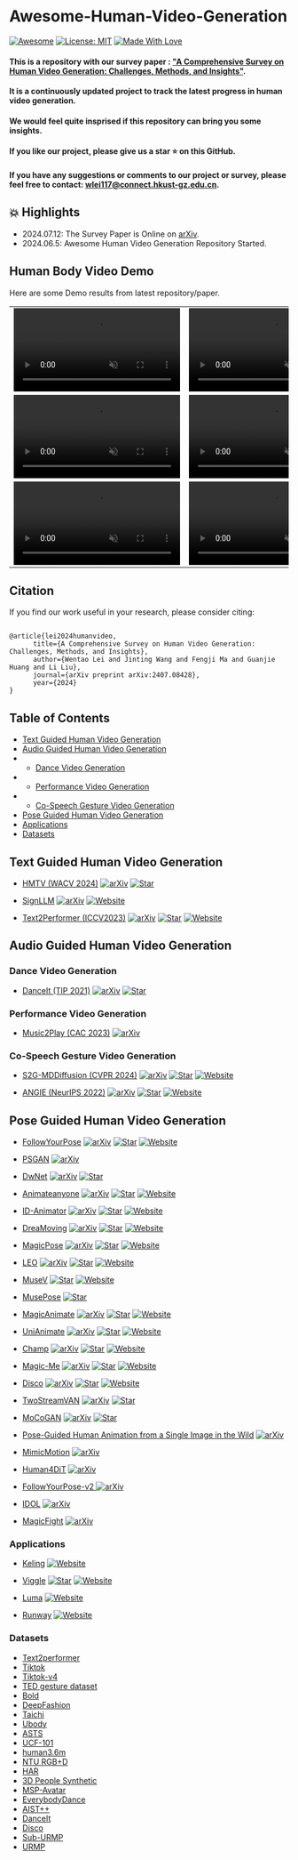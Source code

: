 # Awesome-Human-Video-Generation
[![Awesome](https://cdn.rawgit.com/sindresorhus/awesome/d7305f38d29fed78fa85652e3a63e154dd8e8829/media/badge.svg)](https://github.com/hee9joon/Awesome-Diffusion-Models) 
[![License: MIT](https://img.shields.io/badge/License-MIT-green.svg)](https://opensource.org/licenses/MIT)
[![Made With Love](https://img.shields.io/badge/Made%20With-Love-red.svg)](https://github.com/chetanraj/awesome-github-badges)

#### This is a repository with our survey paper : ["A Comprehensive Survey on Human Video Generation: Challenges, Methods, and Insights"](https://arxiv.org/abs/2407.08428). 

#### It is a continuously updated project to track the latest progress in human video generation.

#### We would feel quite insprised if this repository can bring you some insights.
#### If you like our project, please give us a star ⭐ on this GitHub.
#### If you have any suggestions or comments to our project or survey, please feel free to contact: [wlei117@connect.hkust-gz.edu.cn](wlei117@connect.hkust-gz.edu.cn). 

## :collision: Highlights
- 2024.07.12: The Survey Paper is Online on [arXiv](https://arxiv.org/abs/2407.08428).
- 2024.06.5: Awesome Human Video Generation Repository Started.

## Human Body Video Demo  

Here are some Demo results from latest repository/paper.

<table class="center">
    
<tr>
    <td width=50% style="border: none">
        <video controls autoplay loop src="https://github.com/wentaoL86/Awesome-Human-Body-Video-Generation/assets/61672329/6fadf315-aacb-4fce-81ed-09e593fdb472" muted="false"></video>
    </td>
    <td width=50% style="border: none">
        <video controls autoplay loop src="https://github.com/wentaoL86/Awesome-Human-Body-Video-Generation/assets/61672329/102c3ace-2f01-4b95-bcaf-87b182925033" muted="false"></video>
    </td>
</tr>





<tr>
    <td width=50% style="border: none">
        <video controls autoplay loop src="https://github.com/wentaoL86/Awesome-Human-Body-Video-Generation/assets/61672329/91343897-0412-4e89-b29f-27b32016eafb" muted="false"></video>
    </td>
    <td width=50% style="border: none">
        <video controls autoplay loop src="https://github.com/wentaoL86/Awesome-Human-Body-Video-Generation/assets/61672329/274d8dec-5425-405f-a74c-2c9185eaf1e4" muted="false"></video>
    </td>
</tr>









<tr>
    <td width=25% style="border: none">
        <video controls autoplay loop src="https://github.com/user-attachments/assets/ae628408-c97c-49c8-ae7e-db864140e655" muted="false"></video>
    </td>
    <td width=25% style="border: none">
        <video controls autoplay loop src="https://github.com/user-attachments/assets/8c40d067-5a5f-4dcc-ac17-f13b6fbe482d" muted="false"></video>
    </td>
</tr>



</table>

## Citation

If you find our work useful in your research, please consider citing:
```

@article{lei2024humanvideo,
      title={A Comprehensive Survey on Human Video Generation: Challenges, Methods, and Insights}, 
      author={Wentao Lei and Jinting Wang and Fengji Ma and Guanjie Huang and Li Liu},
      journal={arXiv preprint arXiv:2407.08428},
      year={2024}
}
```


## Table of Contents <!-- omit in toc -->
- [Text Guided Human Video Generation](#Text-Guided-Human-Video-Generation)
- [Audio Guided Human Video Generation](#Audio-Guided-Human-Video-Generation)
- - [Dance Video Generation](#Dance-Video-Generation)
- - [Performance Video Generation](#Performance-Video-Generation)
- - [Co-Speech Gesture Video Generation](#Co-Speech-Gesture-Video-Generation)
- [Pose Guided Human Video Generation](#Pose-Guided-Human-Video-Generation)
- [Applications](#Applications)
- [Datasets](#Datasets)
  
## Text Guided Human Video Generation
+ [HMTV (WACV 2024)](https://github.com/CSJasper/HMTV)
  [![arXiv](https://img.shields.io/badge/arXiv-b31b1b.svg)](https://openaccess.thecvf.com/content/WACV2024/papers/Kim_Human_Motion_Aware_Text-to-Video_Generation_With_Explicit_Camera_Control_WACV_2024_paper.pdf2)
  [![Star](https://img.shields.io/github/stars/CSJasper/HMTV.svg?style=social&label=Star)](https://github.com/CSJasper/HMTV)

+ [SignLLM](https://signllm.github.io/)
  [![arXiv](https://img.shields.io/badge/arXiv-b31b1b.svg)](https://arxiv.org/abs/2405.10718v1)
  [![Website](https://img.shields.io/badge/Website-9cf)](https://signllm.github.io/)

+ [Text2Performer (ICCV2023)](https://github.com/yumingj/Text2Performer)
  [![arXiv](https://img.shields.io/badge/arXiv-b31b1b.svg)](https://arxiv.org/pdf/2304.08483)
  [![Star](https://img.shields.io/github/stars/yumingj/Text2Performer.svg?style=social&label=Star)](https://github.com/yumingj/Text2Performer)
  [![Website](https://img.shields.io/badge/Website-9cf)](https://yumingj.github.io/projects/Text2Performer.html)

## Audio Guided Human Video Generation

### Dance Video Generation
+ [DanceIt (TIP 2021)](https://arxiv.org/pdf/2009.08027)
  [![arXiv](https://img.shields.io/badge/arXiv-b31b1b.svg)](https://arxiv.org/pdf/2009.08027)
  [![Star](https://img.shields.io/github/stars/iCVTEAM/DanceIt.svg?style=social&label=Star)](https://github.com/iCVTEAM/DanceIt)
### Performance Video Generation
+ [Music2Play (CAC 2023)](https://ieeexplore.ieee.org/stamp/stamp.jsp?tp=&arnumber=10450842)
  [![arXiv](https://img.shields.io/badge/arXiv-b31b1b.svg)](https://ieeexplore.ieee.org/stamp/stamp.jsp?tp=&arnumber=10450842)

### Co-Speech Gesture Video Generation
+ [S2G-MDDiffusion (CVPR 2024)](https://github.com/thuhcsi/S2G-MDDiffusion)
  [![arXiv](https://img.shields.io/badge/arXiv-b31b1b.svg)](https://arxiv.org/pdf/2404.01862)
  [![Star](https://img.shields.io/github/stars/thuhcsi/S2G-MDDiffusion.svg?style=social&label=Star)](https://github.com/thuhcsi/S2G-MDDiffusion)
  [![Website](https://img.shields.io/badge/Website-9cf)](https://thuhcsi.github.io/S2G-MDDiffusion/)

+ [ANGIE (NeurIPS 2022)](https://github.com/alvinliu0/ANGIE)
  [![arXiv](https://img.shields.io/badge/arXiv-b31b1b.svg)](https://arxiv.org/pdf/2212.02350)
  [![Star](https://img.shields.io/github/stars/alvinliu0/ANGIE.svg?style=social&label=Star)](https://github.com/alvinliu0/ANGIEn)
  [![Website](https://img.shields.io/badge/Website-9cf)](https://alvinliu0.github.io/projects/ANGIE)

## Pose Guided Human Video Generation

+ [FollowYourPose](https://github.com/mayuelala/followyourpose)
  [![arXiv](https://img.shields.io/badge/arXiv-b31b1b.svg)](https://arxiv.org/abs/2304.01186)
  [![Star](https://img.shields.io/github/stars/mayuelala/followyourpose.svg?style=social&label=Star)](https://github.com/mayuelala/followyourpose)
  [![Website](https://img.shields.io/badge/Website-9cf)](https://follow-your-pose.github.io/)

+ [PSGAN](https://arxiv.org/pdf/1807.11152v1)
  [![arXiv](https://img.shields.io/badge/arXiv-b31b1b.svg)](https://arxiv.org/pdf/1807.11152v1)

+ [DwNet](https://arxiv.org/pdf/1910.09139)
  [![arXiv](https://img.shields.io/badge/arXiv-b31b1b.svg)](https://arxiv.org/pdf/1910.091396)
  [![Star](https://img.shields.io/github/stars/ubc-vision/DwNet.svg?style=social&label=Star)](https://github.com/ubc-vision/DwNet)

+ [Animateanyone](https://arxiv.org/pdf/2311.17117)
  [![arXiv](https://img.shields.io/badge/arXiv-b31b1b.svg)](https://arxiv.org/pdf/2311.17117)
  [![Star](https://img.shields.io/github/stars/MooreThreads/Moore-AnimateAnyone.svg?style=social&label=Star)](https://github.com/MooreThreads/Moore-AnimateAnyone?tab=readme-ov-file#train)
  [![Website](https://img.shields.io/badge/Website-9cf)](https://humanaigc.github.io/animate-anyone/)

+ [ID-Animator](https://arxiv.org/abs/2404.15275)
  [![arXiv](https://img.shields.io/badge/arXiv-b31b1b.svg)](https://arxiv.org/abs/2404.15275)
  [![Star](https://img.shields.io/github/stars/ID-Animator/ID-Animator.svg?style=social&label=Star)](https://github.com/ID-Animator/ID-Animator)
  [![Website](https://img.shields.io/badge/Website-9cf)](https://id-animator.github.io/)


+ [DreaMoving](https://dreamoving.github.io/dreamoving/)
  [![arXiv](https://img.shields.io/badge/arXiv-b31b1b.svg)](https://arxiv.org/abs/2312.05107)
  [![Star](https://img.shields.io/github/stars/dreamoving/dreamoving-project.svg?style=social&label=Star)](https://github.com/dreamoving/dreamoving-project)
  [![Website](https://img.shields.io/badge/Website-9cf)](https://dreamoving.github.io/dreamoving/)

+ [MagicPose](https://boese0601.github.io/magicdance/)
  [![arXiv](https://img.shields.io/badge/arXiv-b31b1b.svg)](https://arxiv.org/pdf/2311.12052)
  [![Star](https://img.shields.io/github/stars/Boese0601/MagicDance.svg?style=social&label=Star)](https://github.com/Boese0601/MagicDance)
  [![Website](https://img.shields.io/badge/Website-9cf)](https://boese0601.github.io/magicdance/)

+ [LEO](https://wyhsirius.github.io/LEO-project/)
  [![arXiv](https://img.shields.io/badge/arXiv-b31b1b.svg)](https://arxiv.org/abs/2305.03989)
  [![Star](https://img.shields.io/github/stars/wyhsirius/LEO.svg?style=social&label=Star)](https://github.com/wyhsirius/LEO)
  [![Website](https://img.shields.io/badge/Website-9cf)](https://wyhsirius.github.io/LEO-project/)

+ [MuseV](https://github.com/TMElyralab/MuseV)
  [![Star](https://img.shields.io/github/stars/TMElyralab/MuseV.svg?style=social&label=Star)](https://github.com/TMElyralab/MuseV)
  [![Website](https://img.shields.io/badge/Website-9cf)](https://tmelyralab.github.io/MuseV_Page/)

+ [MusePose](https://github.com/TMElyralab/MusePose)
  [![Star](https://img.shields.io/github/stars/TMElyralab/MusePose.svg?style=social&label=Star)](https://github.com/TMElyralab/MusePose)

+ [MagicAnimate](https://showlab.github.io/magicanimate/)
  [![arXiv](https://img.shields.io/badge/arXiv-b31b1b.svg)](https://arxiv.org/abs/2311.16498)
  [![Star](https://img.shields.io/github/stars/magic-research/magic-animate.svg?style=social&label=Star)](https://github.com/magic-research/magic-animate)
  [![Website](https://img.shields.io/badge/Website-9cf)](https://showlab.github.io/magicanimate/)

+ [UniAnimate](https://github.com/ali-vilab/UniAnimate)
  [![arXiv](https://img.shields.io/badge/arXiv-b31b1b.svg)](https://arxiv.org/abs/2406.01188)
  [![Star](https://img.shields.io/github/stars/ali-vilab/UniAnimate.svg?style=social&label=Star)](https://github.com/ali-vilab/UniAnimate)
  [![Website](https://img.shields.io/badge/Website-9cf)](https://unianimate.github.io/)

+ [Champ](https://github.com/fudan-generative-vision/champ)
  [![arXiv](https://img.shields.io/badge/arXiv-b31b1b.svg)](https://arxiv.org/abs/2403.14781)
  [![Star](https://img.shields.io/github/stars/fudan-generative-vision/champ.svg?style=social&label=Star)](https://github.com/fudan-generative-vision/champ)
  [![Website](https://img.shields.io/badge/Website-9cf)](https://fudan-generative-vision.github.io/champ/#/)

+ [Magic-Me](https://github.com/zhen-dong/magic-me)
  [![arXiv](https://img.shields.io/badge/arXiv-b31b1b.svg)](https://arxiv.org/pdf/2402.09368)
  [![Star](https://img.shields.io/github/stars/Zhen-Dong/Magic-Me.svg?style=social&label=Star)](https://github.com/Zhen-Dong/Magic-Me)
  [![Website](https://img.shields.io/badge/Website-9cf)](https://magic-me-webpage.github.io/)

+ [Disco](https://disco-dance.github.io/)
  [![arXiv](https://img.shields.io/badge/arXiv-b31b1b.svg)](https://arxiv.org/abs/2307.00040)
  [![Star](https://img.shields.io/github/stars/Wangt-CN/DisCo.svg?style=social&label=Star)](https://github.com/Wangt-CN/DisCo)
  [![Website](https://img.shields.io/badge/Website-9cf)](https://disco-dance.github.io/)

+ [TwoStreamVAN](https://arxiv.org/pdf/1812.01037)
  [![arXiv](https://img.shields.io/badge/arXiv-b31b1b.svg)](https://arxiv.org/pdf/1812.01037)
  [![Star](https://img.shields.io/github/stars/sunxm2357/TwoStreamVAN.svg?style=social&label=Star)](https://github.com/sunxm2357/TwoStreamVAN)

+ [MoCoGAN](https://github.com/sergeytulyakov/mocogan)
  [![arXiv](https://img.shields.io/badge/arXiv-b31b1b.svg)](https://arxiv.org/pdf/1707.04993)
  [![Star](https://img.shields.io/github/stars/sergeytulyakov/mocogan.svg?style=social&label=Star)](https://github.com/sergeytulyakov/mocogan)

+ [Pose-Guided Human Animation from a Single Image in the Wild](https://arxiv.org/pdf/2012.03796)
  [![arXiv](https://img.shields.io/badge/arXiv-b31b1b.svg)](https://arxiv.org/pdf/2012.03796)

+ [MimicMotion](https://arxiv.org/abs/2406.19680)
  [![arXiv](https://img.shields.io/badge/arXiv-b31b1b.svg)](https://arxiv.org/abs/2406.19680)

+ [Human4DiT](https://arxiv.org/pdf/2405.17405)
  [![arXiv](https://img.shields.io/badge/arXiv-b31b1b.svg)](https://arxiv.org/pdf/2405.17405)

+ [FollowYourPose-v2 ](https://arxiv.org/pdf/2406.03035)
  [![arXiv](https://img.shields.io/badge/arXiv-b31b1b.svg)](https://arxiv.org/pdf/2406.03035)

+ [IDOL](https://yhzhai.github.io/idol/)
  [![arXiv](https://img.shields.io/badge/arXiv-b31b1b.svg)](https://arxiv.org/abs/2407.10937)

+ [MagicFight](https://openreview.net/pdf?id=7JhV3Pbfgk)
  [![arXiv](https://img.shields.io/badge/arXiv-b31b1b.svg)](https://openreview.net/pdf?id=7JhV3Pbfgk)

### Applications
+ [Keling](https://kling.kuaishou.com/)
  [![Website](https://img.shields.io/badge/Website-9cf)](https://kling.kuaishou.com/)

+ [Viggle](https://viggle.ai/)
  [![Star](https://img.shields.io/github/stars/hoachen/veggieai-generate-video.svg?style=social&label=Star)](https://github.com/hoachen/veggieai-generate-video)
  [![Website](https://img.shields.io/badge/Website-9cf)](https://viggle.ai/)

+ [Luma](https://lumalabs.ai/dream-machine)
  [![Website](https://img.shields.io/badge/Website-9cf)](https://lumalabs.ai/dream-machine)

+ [Runway](https://runwayml.com/)
  [![Website](https://img.shields.io/badge/Website-9cf)](https://runwayml.com/)


### Datasets
+ [Text2performer](https://drive.google.com/drive/folders/1NFd_irnw8kgNcu5KfWhRA8RZPdBK5p1I)
+ [Tiktok](https://www.kaggle.com/datasets/yasaminjafarian/tiktokdataset?resource=download)
+ [Tiktok-v4](https://drive.google.com/file/d/1jEK0YJ5AfZZuFNqGGqOtUPFx--TIebT9/view)
+ [TED gesture dataset](https://github.com/youngwoo-yoon/youtube-gesture-dataset)
+ [Bold](https://cydar.ist.psu.edu/emotionchallenge/dataset.php)
+ [DeepFashion](https://mmlab.ie.cuhk.edu.hk/projects/DeepFashion.html)
+ [Taichi](https://github.com/AliaksandrSiarohin/video-preprocessing)
+ [Ubody](https://osx-ubody.github.io/)
+ [ASTS](https://www.wisdom.weizmann.ac.il/~vision/SpaceTimeActions.html)
+ [UCF-101](https://www.crcv.ucf.edu/data/UCF101.php)
+ [human3.6m](http://vision.imar.ro/human3.6m/description.php)
+ [NTU RGB+D](https://rose1.ntu.edu.sg/dataset/actionRecognition/)
+ [HAR](https://www.kaggle.com/datasets/sharjeelmazhar/human-activity-recognition-video-dataset)
+ [3D People Synthetic](https://drive.google.com/file/d/1N9gioWnkb3ZZytmT3Nzx4VjXjHxLsVB9/view)
+ [MSP-Avatar](https://ecs.utdallas.edu/research/researchlabs/msp-lab/MSP-AVATAR.html)
+ [EverybodyDance](https://github.com/carolineec/EverybodyDanceNow)
+ [AIST++](https://google.github.io/aistplusplus_dataset/factsfigures.html)
+ [DanceIt](https://github.com/iCVTEAM/DanceIt?tab=readme-ov-file)
+ [Disco](https://drive.google.com/file/d/1N9gioWnkb3ZZytmT3Nzx4VjXjHxLsVB9/view)
+ [Sub-URMP](https://www.cs.rochester.edu/~cxu22/d/vagan/)
+ [URMP](https://labsites.rochester.edu/air/projects/URMP.html)
